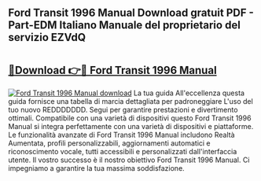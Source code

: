 ## Ford Transit 1996 Manual Download gratuit PDF - Part-EDM Italiano Manuale del proprietario del servizio EZVdQ

# <h2><a href="http://dfbgzhx.blite.top/?on=Ford+Transit+1996+Manual">🔗Download 👉🔴 Ford Transit 1996 Manual</a></h2>

[![Ford Transit 1996 Manual download](https://i.imgur.com/lujVjoI.png)](http://dfbgzhx.blite.top/?on=Ford+Transit+1996+Manual)
La tua guida All'eccellenza questa guida fornisce una tabella di marcia dettagliata per padroneggiare L'uso del tuo nuovo REDDDDDDD. Segui per garantire prestazioni e divertimento ottimali. Compatibile con una varietà di dispositivi questo Ford Transit 1996 Manual si integra perfettamente con una varietà di dispositivi e piattaforme. Le funzionalità avanzate di Ford Transit 1996 Manual includono Realtà Aumentata, profili personalizzabili, aggiornamenti automatici e riconoscimento vocale, tutti accessibili e personalizzati dall'interfaccia utente. Il vostro successo è il nostro obiettivo Ford Transit 1996 Manual. Ci impegniamo a garantire la tua massima soddisfazione.
